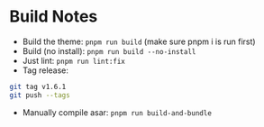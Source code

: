 # Build Notes
- Build the theme: `pnpm run build` (make sure pnpm i is run first)
- Build (no install): `pnpm run build --no-install`
- Just lint: `pnpm run lint:fix`
- Tag release:
```sh
git tag v1.6.1
git push --tags
```
- Manually compile asar: `pnpm run build-and-bundle`